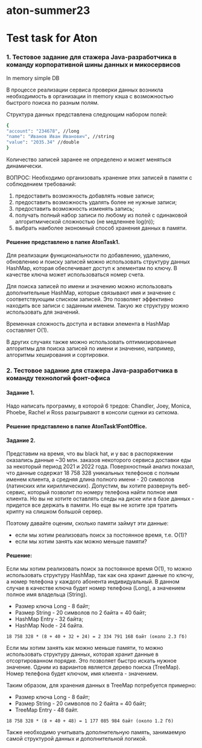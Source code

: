 # aton-summer23
# Test task for Aton

### 1. Тестовое задание для стажера Java-разработчика в команду корпоративной шины данных и микосервисов

In memory simple DB

В процессе реализации сервиса проверки данных возникла необходимость в
организации  in memory кэша с возможностью быстрого поиска по разным полям.

Структура данных представлена следующим набором полей:
```bash
{
"account": "234678", //long
"name": "Иванов Иван Иванович", //string
"value": "2035.34" //double
}
```
Количество записей заранее не определено и может меняться динамически.

ВОПРОС: Необходимо организовать хранение этих записей в памяти с
соблюдением требований:
1. предоставить возможность добавлять новые записи;
2. предоставить возможность удалять более не нужные записи;
3. предоставить возможность изменять запись;
4. получать полный набор записи по любому из полей с одинаковой
   алгоритмической сложностью (не медленнее log(n));
5. выбрать наиболее экономный способ хранения данных в памяти.

#### Решение представлено в папке AtonTask1.

Для реализации функциональности по добавлению, удалению, обновлению и поиску записей
можно использовать структуру данных HashMap, которая обеспечивает
доступ к элементам по ключу. В качестве ключа может использоваться номер счета.

Для поиска записей по имени и значению можно использовать дополнительные HashMap,
которые связывают имя и значение с соответствующим списком записей. Это позволяет
эффективно находить все записи с заданным именем.
Такую же структуру можно использовать для значений.

Временная сложность доступа и вставки элемента в HashMap составляет O(1).

В других случаях также можно использовать оптимизированные алгоритмы для поиска записей по имени
и значению, например, алгоритмы хеширования и сортировки.


### 2. Тестовое задание для стажера Java-разработчика в команду технологий фонт-офиса

#### Задание 1. 
Надо написать программу, в которой 6 тредов: Chandler, Joey, Monica, Phoebe, Rachel и Ross разыгрывают в консоли сценки из ситкома.

#### Решение представлено в папке AtonTask1FontOffice.

#### Задание 2.
Представим на время, что вы black hat, и у вас в распоряжении оказались данные ~30 млн. заказов некоторого сервиса
доставки еды за некоторый период 2021 и 2022 года.
Поверхностный анализ показал, что данные содержат 18 758 328 уникальных телефонов с полным именем клиента, а
средняя длина полного имени - 20 символов (латинских или кириллических).
Допустим, вы хотите развернуть веб-сервис, который позволит по номеру телефона найти полное имя клиента. Но вы не
хотите оставлять следы на диске или в базе данных - придется все держать в памяти. Но еще вы не хотите зря тратить
крипту на слишком большой сервер.

Поэтому давайте оценим, сколько памяти займут эти данные:
* если мы хотим реализовать поиск за постоянное время, т.е. O(1)?
* если мы хотим занять как можно меньше памяти?

#### Решение:

Если мы хотим реализовать поиск за постоянное время O(1), то можно
использовать структуру HashMap, так как она хранит данные по ключу,
а номер телефона у каждого абонента индивидуальный. В данном случае в качестве
ключа будет номер телефона (Long), а значением полное имя владельца (String). 


* Размер ключа Long - 8 байт;
* Размер String - 20 символов по 2 байта = 40 байт;
* HashMap Entry - 32 байта;
* HashMap Node - 24 байта.
```
18 758 328 * (8 + 40 + 32 + 24) = 2 334 791 168 байт (около 2.3 Гб)
```

Если мы хотим занять как можно меньше памяти, то можно использовать
структуру данных, которая хранит данные в отсортированном
порядке. Это позволяет быстро искать нужное значение. Одним из вариантов является
дерево поиска (TreeMap). Номер телефона будет ключом, имя клиента - значением.

Таким образом, для хранения данных в TreeMap потребуется примерно:
* Размер ключа Long - 8 байт;
* Размер String - 20 символов по 2 байта = 40 байт;
* TreeMap Entry - 48 байт.
```
18 758 328 * (8 + 40 + 48) = 1 177 085 984 байт (около 1.2 Гб)
```
Также  необходимо учитывать дополнительную память,
занимаемую самой структурой данных и дополнительной логикой.